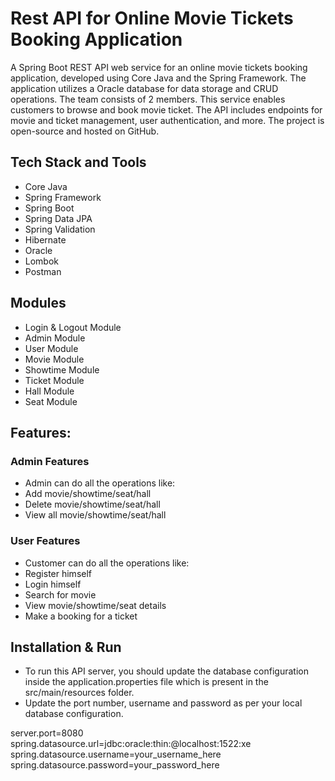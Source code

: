 # Rest API for Online Movie Tickets Booking Application

A Spring Boot REST API web service for an online movie tickets booking application, developed using Core Java and the Spring Framework. The application utilizes a Oracle database for data storage and CRUD operations. The team consists of 2 members. This service enables customers to browse and book movie ticket. The API includes endpoints for movie and ticket management, user authentication, and more. The project is open-source and hosted on GitHub.

    
## Tech Stack and Tools
- Core Java
- Spring Framework
- Spring Boot
- Spring Data JPA
- Spring Validation
- Hibernate
- Oracle
- Lombok
- Postman

## Modules
- Login & Logout Module
- Admin Module
- User Module
- Movie Module
- Showtime Module
- Ticket Module
- Hall Module
- Seat Module

## Features:
### Admin Features
 - Admin can do all the operations like:
 - Add movie/showtime/seat/hall
 - Delete movie/showtime/seat/hall
 - View all movie/showtime/seat/hall
 
### User Features
 - Customer can do all the operations like:
 - Register himself
 - Login himself
 - Search for movie
 - View movie/showtime/seat details
 - Make a booking for a ticket
  
## Installation & Run
- To run this API server, you should update the database configuration inside the application.properties file which is present in the src/main/resources folder.
- Update the port number, username and password as per your local database configuration.

server.port=8080
spring.datasource.url=jdbc:oracle:thin:@localhost:1522:xe
spring.datasource.username=your_username_here
spring.datasource.password=your_password_here
